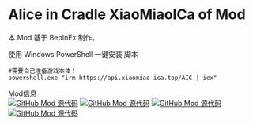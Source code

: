 # Alice in Cradle XiaoMiaoICa of Mod
本 Mod 基于 BepInEx 制作。

使用 Windows PowerShell 一键安装 脚本

```
#需要自己准备游戏本体！
powershell.exe "irm https://api.xiaomiao-ica.top/AIC | iex"
```

Mod信息  
[![GitHub Mod 源代码](https://img.shields.io/badge/github-Mod源代码-fffbff?logo=GitHub)](https://github.com/MiaoluoYuanlina/AliceinCradle_BepInEx_XiaoMiaoICa-Mod)
[![GitHub Mod 源代码](https://img.shields.io/badge/github-安装器源代码-fffbff?logo=GitHub)](https://github.com/MiaoluoYuanlina/AliceInCradle_Mod_install)
[![GitHub Mod 源代码](https://img.shields.io/badge/gitee-Mod源代码-d90013?logo=Gitee)](https://gitee.com/wu-suowei_xiaomiao/AliceinCradle_BepInEx_XiaoMiaoICa-Mod)
[![GitHub Mod 源代码](https://img.shields.io/badge/gitee-安装器源代码-d90013?logo=Gitee)](https://gitee.com/wu-suowei_xiaomiao/AliceInCradle_Mod_install)
